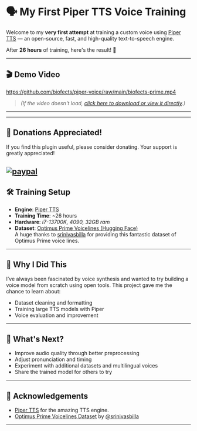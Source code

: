 # 🗣️ My First Piper TTS Voice Training

Welcome to my **very first attempt** at training a custom voice using [Piper TTS](https://github.com/rhasspy/piper) — an open-source, fast, and high-quality text-to-speech engine.

After **26 hours** of training, here's the result! 🎉

---

## 🎬 Demo Video
https://github.com/biofects/piper-voice/raw/main/biofects-prime.mp4



> *(If the video doesn't load, [click here to download or view it directly](https://github.com/biofects/piper-voice/raw/main/biofects-prime.mp4).)*

---

---
## 💸 Donations Appreciated!
If you find this plugin useful, please consider donating. Your support is greatly appreciated!

[![paypal](https://www.paypalobjects.com/en_US/i/btn/btn_donateCC_LG.gif)](https://www.paypal.com/cgi-bin/webscr?cmd=_s-xclick&hosted_button_id=TWRQVYJWC77E6)
---


## 🛠️ Training Setup

- **Engine**: [Piper TTS](https://github.com/rhasspy/piper)
- **Training Time**: ~26 hours
- **Hardware**: *i7-13700K,  4090, 32GB ram*
- **Dataset**: [Optimus Prime Voicelines (Hugging Face)](https://huggingface.co/datasets/srinivasbilla/optimus_prime_voicelines_hf)  
  A huge thanks to [srinivasbilla](https://huggingface.co/srinivasbilla) for providing this fantastic dataset of Optimus Prime voice lines.

---

## 🌱 Why I Did This

I’ve always been fascinated by voice synthesis and wanted to try building a voice model from scratch using open tools. This project gave me the chance to learn about:

- Dataset cleaning and formatting
- Training large TTS models with Piper
- Voice evaluation and improvement

---

## 🔮 What's Next?

- Improve audio quality through better preprocessing
- Adjust pronunciation and timing
- Experiment with additional datasets and multilingual voices
- Share the trained model for others to try

---

## 🙌 Acknowledgements

- [Piper TTS](https://github.com/rhasspy/piper) for the amazing TTS engine.
- [Optimus Prime Voicelines Dataset](https://huggingface.co/datasets/srinivasbilla/optimus_prime_voicelines_hf) by [@srinivasbilla](https://huggingface.co/srinivasbilla)

---

